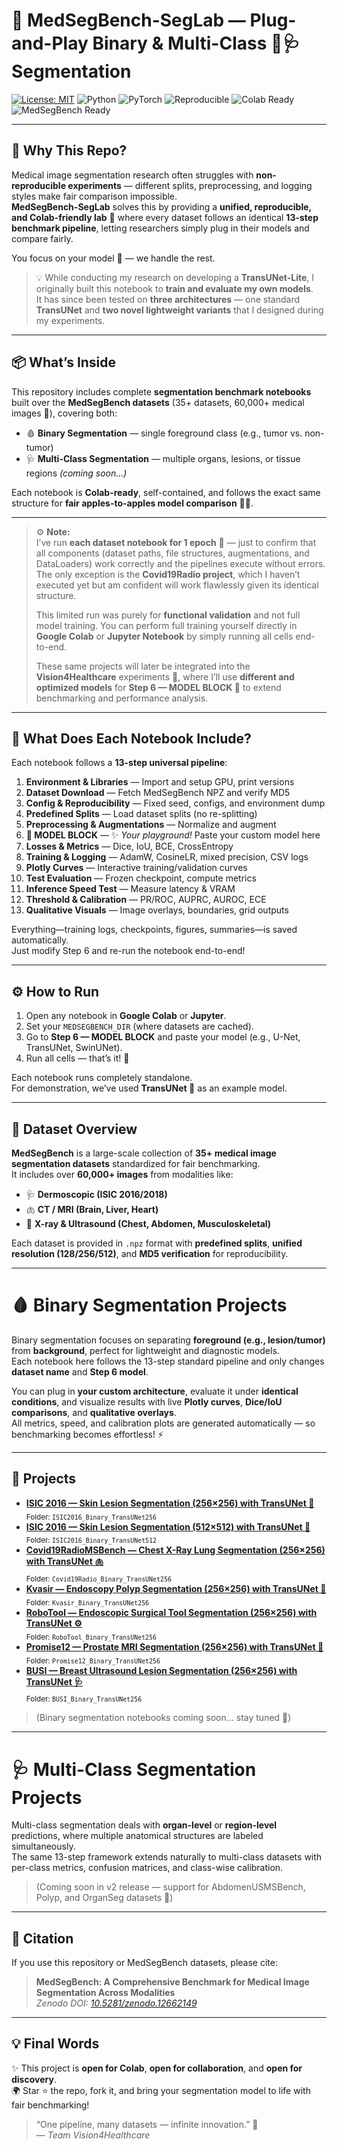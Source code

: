 # 🚀 MedSegBench-SegLab — Plug-and-Play Binary & Multi-Class 🧠🩺 Segmentation 
[![License: MIT](https://img.shields.io/badge/License-MIT-blue.svg)](LICENSE)
![Python](https://img.shields.io/badge/Python-3.8+-yellow)
![PyTorch](https://img.shields.io/badge/PyTorch-🧩-red)
![Reproducible](https://img.shields.io/badge/Reproducible-Seeds%20%26%20Splits-green)
![Colab Ready](https://img.shields.io/badge/Open%20in-Colab-orange)
![MedSegBench Ready](https://img.shields.io/badge/MedSegBench-Ready-purple)

---

## 🌟 Why This Repo?

Medical image segmentation research often struggles with **non-reproducible experiments** — different splits, preprocessing, and logging styles make fair comparison impossible.  
**MedSegBench-SegLab** solves this by providing a **unified, reproducible, and Colab-friendly lab** 🧠 where every dataset follows an identical **13-step benchmark pipeline**, letting researchers simply plug in their models and compare fairly.

You focus on your model 🧩 — we handle the rest.

> 💡 While conducting my research on developing a **TransUNet-Lite**, I originally built this notebook to **train and evaluate my own models**.  
It has since been tested on **three architectures** — one standard **TransUNet** and **two novel lightweight variants** that I designed during my experiments.


---

## 📦 What’s Inside

This repository includes complete **segmentation benchmark notebooks** built over the **MedSegBench datasets** (35+ datasets, 60,000+ medical images 🏥), covering both:

- 🩸 **Binary Segmentation** — single foreground class (e.g., tumor vs. non-tumor)
- 🩺 **Multi-Class Segmentation** — multiple organs, lesions, or tissue regions *(coming soon...)*

Each notebook is **Colab-ready**, self-contained, and follows the exact same structure for **fair apples-to-apples model comparison** 🍎🍏.

---

> ⚙️ **Note:**  
> I’ve run **each dataset notebook for 1 epoch** 🧪 — just to confirm that all components (dataset paths, file structures, augmentations, and DataLoaders) work correctly and the pipelines execute without errors.  
> The only exception is the **Covid19Radio project**, which I haven’t executed yet but am confident will work flawlessly given its identical structure.  
>  
> This limited run was purely for **functional validation** and not full model training. You can perform full training yourself directly in **Google Colab** or **Jupyter Notebook** by simply running all cells end-to-end.  
>  
> These same projects will later be integrated into the **Vision4Healthcare** experiments 🧬, where I’ll use **different and optimized models** for **Step 6 — MODEL BLOCK 🧠** to extend benchmarking and performance analysis.

---

## 🧩 What Does Each Notebook Include?

Each notebook follows a **13-step universal pipeline**:

1. **Environment & Libraries** — Import and setup GPU, print versions  
2. **Dataset Download** — Fetch MedSegBench NPZ and verify MD5  
3. **Config & Reproducibility** — Fixed seed, configs, and environment dump  
4. **Predefined Splits** — Load dataset splits (no re-splitting)  
5. **Preprocessing & Augmentations** — Normalize and augment  
6. **🧠 MODEL BLOCK** — ✨ *Your playground!* Paste your custom model here  
7. **Losses & Metrics** — Dice, IoU, BCE, CrossEntropy  
8. **Training & Logging** — AdamW, CosineLR, mixed precision, CSV logs  
9. **Plotly Curves** — Interactive training/validation curves  
10. **Test Evaluation** — Frozen checkpoint, compute metrics  
11. **Inference Speed Test** — Measure latency & VRAM  
12. **Threshold & Calibration** — PR/ROC, AUPRC, AUROC, ECE  
13. **Qualitative Visuals** — Image overlays, boundaries, grid outputs  

Everything—training logs, checkpoints, figures, summaries—is saved automatically.  
Just modify Step 6 and re-run the notebook end-to-end!

---

## ⚙️ How to Run

1. Open any notebook in **Google Colab** or **Jupyter**.  
2. Set your `MEDSEGBENCH_DIR` (where datasets are cached).  
3. Go to **Step 6 — MODEL BLOCK** and paste your model (e.g., U-Net, TransUNet, SwinUNet).  
4. Run all cells — that’s it! 🚀  

Each notebook runs completely standalone.  
For demonstration, we’ve used **TransUNet 🧬** as an example model.

---

## 🧠 Dataset Overview

**MedSegBench** is a large-scale collection of **35+ medical image segmentation datasets** standardized for fair benchmarking.  
It includes over **60,000+ images** from modalities like:

- 🩺 **Dermoscopic (ISIC 2016/2018)**
- 🫁 **CT / MRI (Brain, Liver, Heart)**
- 🩻 **X-ray & Ultrasound (Chest, Abdomen, Musculoskeletal)**  

Each dataset is provided in `.npz` format with **predefined splits**, **unified resolution (128/256/512)**, and **MD5 verification** for reproducibility.

---

# 🩸 Binary Segmentation Projects

Binary segmentation focuses on separating **foreground (e.g., lesion/tumor)** from **background**, perfect for lightweight and diagnostic models.  
Each notebook here follows the 13-step standard pipeline and only changes **dataset name** and **Step 6 model**.

You can plug in **your custom architecture**, evaluate it under **identical conditions**, and visualize results with live **Plotly curves**, **Dice/IoU comparisons**, and **qualitative overlays**.  
All metrics, speed, and calibration plots are generated automatically — so benchmarking becomes effortless! ⚡

---

## 📘 Projects

- **[ISIC 2016 — Skin Lesion Segmentation (256×256) with TransUNet 🔬](https://github.com/HussamUmer/MedSegBench-SegLab/blob/main/ISIC2016_Binary_TransUNet256/README.md)**  
  <sub>Folder: `ISIC2016_Binary_TransUNet256`</sub>
- **[ISIC 2016 — Skin Lesion Segmentation (512×512) with TransUNet 🔬](https://github.com/HussamUmer/MedSegBench-SegLab/blob/main/ISIC2016_Binary_TransUNet512/README.md)**  
  <sub>Folder: `ISIC2016_Binary_TransUNet512`</sub>
- **[Covid19RadioMSBench — Chest X-Ray Lung Segmentation (256×256) with TransUNet 🫁](https://github.com/HussamUmer/MedSegBench-SegLab/tree/main/Covid19Radio_Binary_TransUNet256)**  
  <sub>Folder: `Covid19Radio_Binary_TransUNet256`</sub>
- **[Kvasir — Endoscopy Polyp Segmentation (256×256) with TransUNet 🔬](https://github.com/HussamUmer/MedSegBench-SegLab/tree/main/Kvasir_Binary_TransUNet256)**  
  <sub>Folder: `Kvasir_Binary_TransUNet256`</sub>
- **[RoboTool — Endoscopic Surgical Tool Segmentation (256×256) with TransUNet ⚙️](https://github.com/HussamUmer/MedSegBench-SegLab/tree/main/RoboTool_Binary_TransUNet256)**  
  <sub>Folder: `RoboTool_Binary_TransUNet256`</sub>
- **[Promise12 — Prostate MRI Segmentation (256×256) with TransUNet 🧬](https://github.com/HussamUmer/MedSegBench-SegLab/tree/main/Promise12_Binary_TransUNet256)**  
  <sub>Folder: `Promise12_Binary_TransUNet256`</sub>
- **[BUSI — Breast Ultrasound Lesion Segmentation (256×256) with TransUNet 🩺](https://github.com/HussamUmer/MedSegBench-SegLab/tree/main/BUSI_Binary_TransUNet256)**  
  <sub>Folder: `BUSI_Binary_TransUNet256`</sub>

> (Binary segmentation notebooks coming soon... stay tuned 🧩)

---

# 🩺 Multi-Class Segmentation Projects

Multi-class segmentation deals with **organ-level** or **region-level** predictions, where multiple anatomical structures are labeled simultaneously.  
The same 13-step framework extends naturally to multi-class datasets with per-class metrics, confusion matrices, and class-wise calibration.

> (Coming soon in v2 release — support for AbdomenUSMSBench, Polyp, and OrganSeg datasets 🧬)

---

## 🧾 Citation

If you use this repository or MedSegBench datasets, please cite:

> **MedSegBench: A Comprehensive Benchmark for Medical Image Segmentation Across Modalities**  
> *Zenodo DOI: [10.5281/zenodo.12662149](https://zenodo.org/records/12662149)*

---

## 💡 Final Words

✨ This project is **open for Colab**, **open for collaboration**, and **open for discovery**.  
🌍 Star ⭐ the repo, fork it, and bring your segmentation model to life with fair benchmarking!  

> “One pipeline, many datasets — infinite innovation.” 💫  
— *Team Vision4Healthcare*
